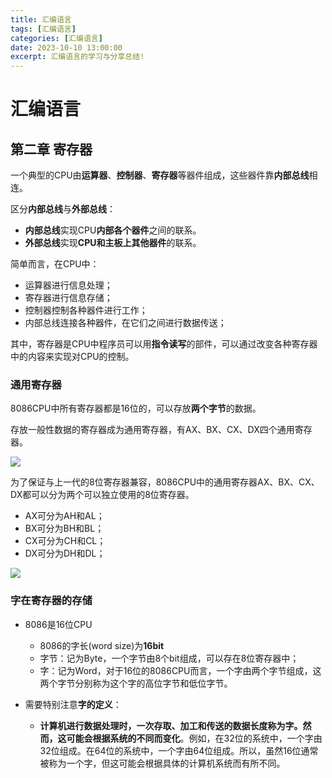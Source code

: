 ```yaml
---
title: 汇编语言
tags: [汇编语言]
categories: [汇编语言]
date: 2023-10-10 13:00:00
excerpt: 汇编语言的学习与分享总结!
---
```

# 汇编语言

## 第二章 寄存器

一个典型的CPU由**运算器**、**控制器**、**寄存器**等器件组成，这些器件靠**内部总线**相连。

区分**内部总线**与**外部总线**：

* **内部总线**实现CPU**内部各个器件**之间的联系。
* **外部总线**实现**CPU和主板上其他器件**的联系。

简单而言，在CPU中：

* 运算器进行信息处理；
* 寄存器进行信息存储；
* 控制器控制各种器件进行工作；
* 内部总线连接各种器件，在它们之间进行数据传送；

其中，寄存器是CPU中程序员可以用**指令读写**的部件，可以通过改变各种寄存器中的内容来实现对CPU的控制。

### 通用寄存器

8086CPU中所有寄存器都是16位的，可以存放**两个字节**的数据。

存放一般性数据的寄存器成为通用寄存器，有AX、BX、CX、DX四个通用寄存器。

![](https://yugin-blog-1313489805.cos.ap-guangzhou.myqcloud.com/202310101250059.png)

为了保证与上一代的8位寄存器兼容，8086CPU中的通用寄存器AX、BX、CX、DX都可以分为两个可以独立使用的8位寄存器。

* AX可分为AH和AL；
* BX可分为BH和BL；
* CX可分为CH和CL；
* DX可分为DH和DL；

![](https://yugin-blog-1313489805.cos.ap-guangzhou.myqcloud.com/202310101250451.png)

### 字在寄存器的存储

+ 8086是16位CPU

  + 8086的字长(word size)为**16bit**
  + 字节：记为Byte，一个字节由8个bit组成，可以存在8位寄存器中；
  + 字：记为Word，对于16位的8086CPU而言，一个字由两个字节组成，这两个字节分别称为这个字的高位字节和低位字节。

+ 需要特别注意**字的定义**：

  + **计算机进行数据处理时，一次存取、加工和传送的数据长度称为字。**然而，这可能会**根据系统的不同而变化**。例如，在32位的系统中，一个字由32位组成。在64位的系统中，一个字由64位组成。所以，虽然16位通常被称为一个字，但这可能会根据具体的计算机系统而有所不同。

    